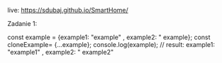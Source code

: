 live: https://sdubaj.github.io/SmartHome/


Zadanie 1:

const example = {example1: "example" , example2: " example};
const cloneExample= {...example};
console.log(example);   // result:  example1: "example1" , example2: " example2" 
